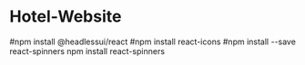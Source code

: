 # Hotel-Website

#npm install @headlessui/react
#npm install react-icons
#npm install --save react-spinners
npm install react-spinners